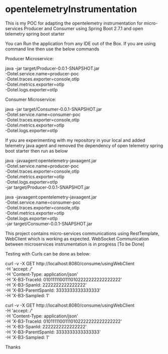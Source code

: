 # opentelemetryInstrumentation

This is my POC for adapting the opentelemetry instrumentation for micro-services Producer and Consumer using Spring Boot 2.7.1 and open telemetry spring boot starter

You can Run the application from any IDE out of the Box. If you are using command line then use the below commands

Producer Microservice:

java -jar target/Producer-0.0.1-SNAPSHOT.jar \
     -Dotel.service.name=producer-poc \
     -Dotel.traces.exporter=console,otlp \
     -Dotel.metrics.exporter=otlp \
     -Dotel.logs.exporter=otlp

Consumer Microservice:

java -jar target/Consumer-0.0.1-SNAPSHOT.jar \
     -Dotel.service.name=consumer-poc \
     -Dotel.traces.exporter=console,otlp \
     -Dotel.metrics.exporter=otlp \
     -Dotel.logs.exporter=otlp

If you are experimenting with my repository in your local and added telemetry java agent and removed the dependency of open telemetry spring boot starter then run as below

java -javaagent:opentelemetry-javaagent.jar \
     -Dotel.service.name=producer-poc \
     -Dotel.traces.exporter=console,otlp \
     -Dotel.metrics.exporter=otlp \
     -Dotel.logs.exporter=otlp \
     -jar target/Producer-0.0.1-SNAPSHOT.jar

java -javaagent:opentelemetry-javaagent.jar \
     -Dotel.service.name=consumer-poc \
     -Dotel.traces.exporter=console,otlp \
     -Dotel.metrics.exporter=otlp \
     -Dotel.logs.exporter=otlp \
     -jar target/Consumer-0.0.1-SNAPSHOT.jar

This project contains micro-services communications using RestTemplate, WebClient which is working as expected. 
WebSocket Communication between microservices instrumentation is in progress [To be Done]

Testing with Curls can be done as below:

curl -v -X GET http://localhost:8080/consume/usingWebClient \
-H 'accept: */*' \
-H 'Content-Type: application/json' \
-H 'X-B3-TraceId: 01011111001110102222222222222222' \
-H 'X-B3-SpanId: 2222222222222222' \
-H 'X-B3-ParentSpanId: 3333333333333333' \
-H 'X-B3-Sampled: 1'


curl -v -X GET http://localhost:8080/consume/usingWebClient \
-H 'accept: */*' \
-H 'Content-Type: application/json' \
-H 'X-B3-TraceId: 01011111001110102222222222222222' \
-H 'X-B3-SpanId: 2222222222222222' \
-H 'X-B3-ParentSpanId: 3333333333333333' \
-H 'X-B3-Sampled: 1'

Thanks
